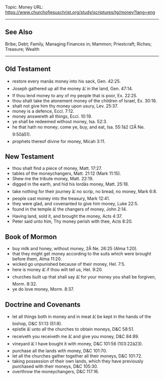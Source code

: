 Topic: Money
URL: https://www.churchofjesuschrist.org/study/scriptures/tg/money?lang=eng

---

## See Also

Bribe; Debt; Family, Managing Finances in; Mammon; Priestcraft; Riches; Treasure; Wealth

---

## Old Testament

- restore every manâs money into his sack, Gen. 42:25.
- Joseph gathered up all the money â¦ in the land, Gen. 47:14.
- If thou lend money to any of my people that is poor, Ex. 22:25.
- thou shalt take the atonement money of the children of Israel, Ex. 30:16.
- shalt not give him thy money upon usury, Lev. 25:37.
- money is a defence, Eccl. 7:12.
- money answereth all things, Eccl. 10:19.
- ye shall be redeemed without money, Isa. 52:3.
- he that hath no money; come ye, buy, and eat, Isa. 55:1â2 (2Â Ne. 9:50â51).
- prophets thereof divine for money, Micah 3:11.

## New Testament

- thou shalt find a piece of money, Matt. 17:27.
- tables of the moneychangers, Matt. 21:12 (Mark 11:15).
- Shew me the tribute money, Matt. 22:19.
- digged in the earth, and hid his lordâs money, Matt. 25:18.
- take nothing for their journey â¦ no scrip, no bread, no money, Mark 6:8.
- people cast money into the treasury, Mark 12:41.
- they were glad, and covenanted to give him money, Luke 22:5.
- found in the temple â¦ the changers of money, John 2:14.
- Having land, sold it, and brought the money, Acts 4:37.
- Peter said unto him, Thy money perish with thee, Acts 8:20.

## Book of Mormon

- buy milk and honey, without money, 2Â Ne. 26:25 (Alma 1:20).
- that they might get money according to the suits which were brought before them, Alma 11:20.
- wicked go unpunished because of their money, Hel. 7:5.
- here is money â¦ if thou wilt tell us, Hel. 9:20.
- churches built up that shall say â¦ for your money you shall be forgiven, Morm. 8:32.
- ye do love money, Morm. 8:37.

## Doctrine and Covenants

- let all things both in money and in meat â¦ be kept in the hands of the bishop, D&C 51:13 (51:8).
- epistle â¦ unto all the churches to obtain moneys, D&C 58:51.
- receiveth you receiveth me â¦ and give you money, D&C 84:89.
- vineyard â¦ I have bought it with money, D&C 101:56 (103:22â23).
- purchase all the lands with money, D&C 101:70.
- let all the churches gather together all their moneys, D&C 101:72.
- taking possession of their own lands, which they have previously purchased with their moneys, D&C 105:30.
- overthrow the moneychangers, D&C 117:16.

